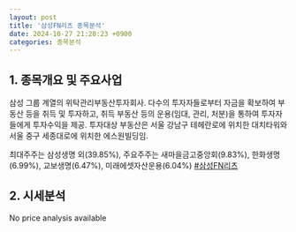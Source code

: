 ```yaml
---
layout: post
title: '삼성FN리츠 종목분석'
date: 2024-10-27 21:20:23 +0900
categories: 종목분석
---
```


## 1. 종목개요 및 주요사업

삼성 그룹 계열의 위탁관리부동산투자회사. 다수의 투자자들로부터 자금을 확보하여 부동산 등을 취득 및 투자하고, 취득 부동산 등의 운용(임대, 관리, 처분)을 통하여 투자자들에게 투자수익을 제공. 투자대상 부동산은 서울 강남구 테헤란로에 위치한 대치타워와 서울 중구 세종대로에 위치한 에스원빌딩임.

최대주주는 삼성생명 외(39.85%), 주요주주는 새마을금고중앙회(9.83%), 한화생명(6.99%), 교보생명(6.47%), 미래에셋자산운용(6.04%)
[#삼성FN리츠](#)

## 2. 시세분석

No price analysis available

